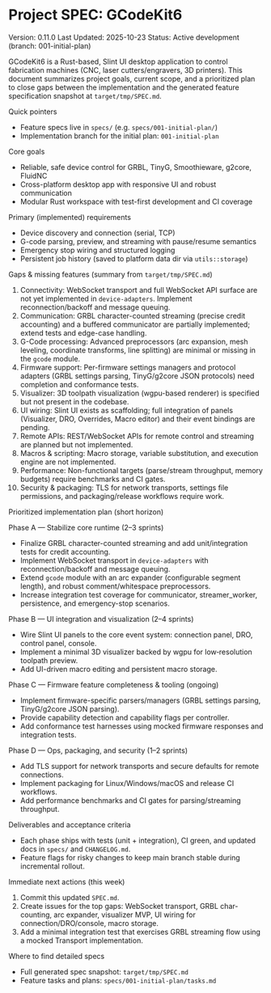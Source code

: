 # Project SPEC: GCodeKit6

Version: 0.11.0
Last Updated: 2025-10-23
Status: Active development (branch: 001-initial-plan)

GCodeKit6 is a Rust-based, Slint UI desktop application to control fabrication
machines (CNC, laser cutters/engravers, 3D printers). This document summarizes
project goals, current scope, and a prioritized plan to close gaps between the
implementation and the generated feature specification snapshot at
`target/tmp/SPEC.md`.

Quick pointers
- Feature specs live in `specs/` (e.g. `specs/001-initial-plan/`)
- Implementation branch for the initial plan: `001-initial-plan`

Core goals
- Reliable, safe device control for GRBL, TinyG, Smoothieware, g2core, FluidNC
- Cross-platform desktop app with responsive UI and robust communication
- Modular Rust workspace with test-first development and CI coverage

Primary (implemented) requirements
- Device discovery and connection (serial, TCP)
- G-code parsing, preview, and streaming with pause/resume semantics
- Emergency stop wiring and structured logging
- Persistent job history (saved to platform data dir via `utils::storage`)

Gaps & missing features (summary from `target/tmp/SPEC.md`)
1. Connectivity: WebSocket transport and full WebSocket API surface are not yet implemented in `device-adapters`. Implement reconnection/backoff and message queuing.
2. Communication: GRBL character-counted streaming (precise credit accounting) and a buffered communicator are partially implemented; extend tests and edge-case handling.
3. G-Code processing: Advanced preprocessors (arc expansion, mesh leveling, coordinate transforms, line splitting) are minimal or missing in the `gcode` module.
4. Firmware support: Per-firmware settings managers and protocol adapters (GRBL settings parsing, TinyG/g2core JSON protocols) need completion and conformance tests.
5. Visualizer: 3D toolpath visualization (wgpu-based renderer) is specified but not present in the codebase.
6. UI wiring: Slint UI exists as scaffolding; full integration of panels (Visualizer, DRO, Overrides, Macro editor) and their event bindings are pending.
7. Remote APIs: REST/WebSocket APIs for remote control and streaming are planned but not implemented.
8. Macros & scripting: Macro storage, variable substitution, and execution engine are not implemented.
9. Performance: Non-functional targets (parse/stream throughput, memory budgets) require benchmarks and CI gates.
10. Security & packaging: TLS for network transports, settings file permissions, and packaging/release workflows require work.

Prioritized implementation plan (short horizon)

Phase A — Stabilize core runtime (2–3 sprints)
- Finalize GRBL character-counted streaming and add unit/integration tests for credit accounting.
- Implement WebSocket transport in `device-adapters` with reconnection/backoff and message queuing.
- Extend `gcode` module with an arc expander (configurable segment length), and robust comment/whitespace preprocessors.
- Increase integration test coverage for communicator, streamer_worker, persistence, and emergency-stop scenarios.

Phase B — UI integration and visualization (2–4 sprints)
- Wire Slint UI panels to the core event system: connection panel, DRO, control panel, console.
- Implement a minimal 3D visualizer backed by wgpu for low‑resolution toolpath preview.
- Add UI-driven macro editing and persistent macro storage.

Phase C — Firmware feature completeness & tooling (ongoing)
- Implement firmware-specific parsers/managers (GRBL settings parsing, TinyG/g2core JSON parsing).
- Provide capability detection and capability flags per controller.
- Add conformance test harnesses using mocked firmware responses and integration tests.

Phase D — Ops, packaging, and security (1–2 sprints)
- Add TLS support for network transports and secure defaults for remote connections.
- Implement packaging for Linux/Windows/macOS and release CI workflows.
- Add performance benchmarks and CI gates for parsing/streaming throughput.

Deliverables and acceptance criteria
- Each phase ships with tests (unit + integration), CI green, and updated docs in `specs/` and `CHANGELOG.md`.
- Feature flags for risky changes to keep main branch stable during incremental rollout.

Immediate next actions (this week)
1. Commit this updated `SPEC.md`.
2. Create issues for the top gaps: WebSocket transport, GRBL char-counting, arc expander, visualizer MVP, UI wiring for connection/DRO/console, macro storage.
3. Add a minimal integration test that exercises GRBL streaming flow using a mocked Transport implementation.

Where to find detailed specs
- Full generated spec snapshot: `target/tmp/SPEC.md`
- Feature tasks and plans: `specs/001-initial-plan/tasks.md`

